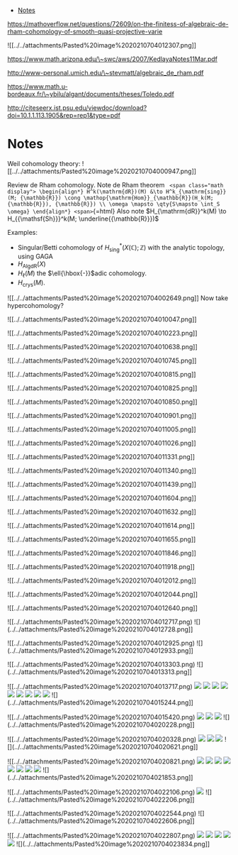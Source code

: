 -   [Notes](#notes)














https://mathoverflow.net/questions/72609/on-the-finitess-of-algebraic-de-rham-cohomology-of-smooth-quasi-projective-varie

![[../../attachments/Pasted%20image%2020210704012307.png]]

https://www.math.arizona.edu/\~swc/aws/2007/KedlayaNotes11Mar.pdf

http://www-personal.umich.edu/\~stevmatt/algebraic_de_rham.pdf

https://www.math.u-bordeaux.fr/\~ybilu/algant/documents/theses/Toledo.pdf

http://citeseerx.ist.psu.edu/viewdoc/download?doi=10.1.1.113.1905&rep=rep1&type=pdf

# Notes

Weil cohomology theory: ![[../../attachments/Pasted%20image%2020210704000947.png]]

Review de Rham cohomology. Note de Rham theorem `
<span class="math display">
\begin{align*}
H^k(\mathrm{dR})(M) &\to H^k_{\mathrm{sing}}(M; {\mathbb{R}}) \cong \mathop{\mathrm{Hom}}_{\mathbb{R}}(H_k(M; {\mathbb{R}}), {\mathbb{R}}) \\
\omega \mapsto \qty{S\mapsto \int_S \omega}
\end{align*}
<span>`{=html} Also note $H_{\mathrm{dR}}^k(M) \to H_{{\mathsf{Sh}}}^k(M; \underline{{\mathbb{R}}})$

Examples:

-   Singular/Betti cohomology of $H_{\mathrm{sing}}^*(X({\mathbb{C}}); {\mathbb{Z}})$ with the analytic topology, using GAGA
-   $H_{{\mathsf{Alg}}\mathrm{dR}}(X)$
-   $H_{\ell}(M)$ the $\ell{\hbox{-}}$adic cohomology.
-   $H_{\mathrm{crys}}(M)$.

![[../../attachments/Pasted%20image%2020210704002649.png]] Now take hypercohomology?

![[../../attachments/Pasted%20image%2020210704010047.png]]

![[../../attachments/Pasted%20image%2020210704010223.png]]

![[../../attachments/Pasted%20image%2020210704010638.png]]

![[../../attachments/Pasted%20image%2020210704010745.png]]

![[../../attachments/Pasted%20image%2020210704010815.png]]

![[../../attachments/Pasted%20image%2020210704010825.png]]

![[../../attachments/Pasted%20image%2020210704010850.png]]

![[../../attachments/Pasted%20image%2020210704010901.png]]

![[../../attachments/Pasted%20image%2020210704011005.png]]

![[../../attachments/Pasted%20image%2020210704011026.png]]

![[../../attachments/Pasted%20image%2020210704011331.png]]

![[../../attachments/Pasted%20image%2020210704011340.png]]

![[../../attachments/Pasted%20image%2020210704011439.png]]

![[../../attachments/Pasted%20image%2020210704011604.png]]

![[../../attachments/Pasted%20image%2020210704011632.png]]

![[../../attachments/Pasted%20image%2020210704011614.png]]

![[../../attachments/Pasted%20image%2020210704011655.png]]

![[../../attachments/Pasted%20image%2020210704011846.png]]

![[../../attachments/Pasted%20image%2020210704011918.png]]

![[../../attachments/Pasted%20image%2020210704012012.png]]

![[../../attachments/Pasted%20image%2020210704012044.png]]

![[../../attachments/Pasted%20image%2020210704012640.png]]

![[../../attachments/Pasted%20image%2020210704012717.png) ![](../../attachments/Pasted%20image%2020210704012728.png]]

![[../../attachments/Pasted%20image%2020210704012925.png) ![](../../attachments/Pasted%20image%2020210704012933.png]]

![[../../attachments/Pasted%20image%2020210704013303.png) ![](../../attachments/Pasted%20image%2020210704013313.png]]

![[../../attachments/Pasted%20image%2020210704013717.png) ![](../../attachments/Pasted%20image%2020210704013735.png) ![](../../attachments/Pasted%20image%2020210704013829.png) ![](../../attachments/Pasted%20image%2020210704013920.png) ![](../../attachments/Pasted%20image%2020210704014006.png) ![](../../attachments/Pasted%20image%2020210704014250.png) ![](../../attachments/Pasted%20image%2020210704014334.png) ![](../../attachments/Pasted%20image%2020210704014704.png) ![](../../attachments/Pasted%20image%2020210704015029.png) ![](../../attachments/Pasted%20image%2020210704015103.png) ![](../../attachments/Pasted%20image%2020210704015244.png]]

![[../../attachments/Pasted%20image%2020210704015420.png) ![](../../attachments/Pasted%20image%2020210704015449.png) ![](../../attachments/Pasted%20image%2020210704020100.png) ![](../../attachments/Pasted%20image%2020210704020143.png) ![](../../attachments/Pasted%20image%2020210704020228.png]]

![[../../attachments/Pasted%20image%2020210704020328.png) ![](../../attachments/Pasted%20image%2020210704020357.png) ![](../../attachments/Pasted%20image%2020210704020501.png) ![](../../attachments/Pasted%20image%2020210704020550.png) ![](../../attachments/Pasted%20image%2020210704020621.png]]

![[../../attachments/Pasted%20image%2020210704020821.png) ![](../../attachments/Pasted%20image%2020210704020849.png) ![](../../attachments/Pasted%20image%2020210704020904.png) ![](../../attachments/Pasted%20image%2020210704020916.png) ![](../../attachments/Pasted%20image%2020210704020928.png) ![](../../attachments/Pasted%20image%2020210704021112.png) ![](../../attachments/Pasted%20image%2020210704021120.png) ![](../../attachments/Pasted%20image%2020210704021132.png) ![](../../attachments/Pasted%20image%2020210704021139.png) ![](../../attachments/Pasted%20image%2020210704021853.png]]

![[../../attachments/Pasted%20image%2020210704022106.png) ![](../../attachments/Pasted%20image%2020210704022157.png) ![](../../attachments/Pasted%20image%2020210704022206.png]]

![[../../attachments/Pasted%20image%2020210704022544.png) ![](../../attachments/Pasted%20image%2020210704022606.png]]

![[../../attachments/Pasted%20image%2020210704022807.png) ![](../../attachments/Pasted%20image%2020210704022850.png) ![](../../attachments/Pasted%20image%2020210704022930.png) ![](../../attachments/Pasted%20image%2020210704023122.png) ![](../../attachments/Pasted%20image%2020210704023235.png) ![](../../attachments/Pasted%20image%2020210704023409.png) ![](../../attachments/Pasted%20image%2020210704023834.png]]
